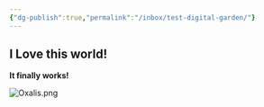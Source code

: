 ```yaml
---
{"dg-publish":true,"permalink":"/inbox/test-digital-garden/"}
---
```


## I Love this world!

**It finally works!**

![Oxalis.png](/img/user/Inbox/Oxalis.png)
